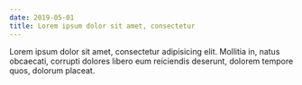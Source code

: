 ```yaml
---
date: 2019-05-01
title: Lorem ipsum dolor sit amet, consectetur
---
```


Lorem ipsum dolor sit amet, consectetur adipisicing elit. Mollitia in, natus obcaecati, corrupti dolores libero eum reiciendis deserunt, dolorem tempore quos, dolorum placeat.
